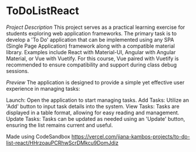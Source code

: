 # ToDoListReact

*Project Description*
This project serves as a practical learning exercise for students exploring web application frameworks. The primary task is to develop a 'To Do' application that can be implemented using any SPA (Single Page Application) framework along with a compatible material library. Examples include React with Material-UI, Angular with Angular Material, or Vue with Vuetify. For this course, Vue paired with Vuetify is recommended to ensure compatibility and support during class debug sessions.

*Preview*
The application is designed to provide a simple yet effective user experience in managing tasks:

Launch: Open the application to start managing tasks.
Add Tasks: Utilize an 'Add' button to input task details into the system.
View Tasks: Tasks are displayed in a table format, allowing for easy reading and management.
Update Tasks: Tasks can be updated as needed using an 'Update' button, ensuring the list remains current and useful.




Made using CodeSandbox
https://vercel.com/jiana-kambos-projects/to-do-list-react/HHrzoauPCRhwScrDMkcu9DomJdiz
